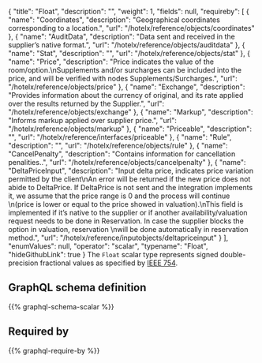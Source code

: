 {
  "title": "Float",
  "description": "",
  "weight": 1,
  "fields": null,
  "requireby": [
    {
      "name": "Coordinates",
      "description": "Geographical coordinates corresponding to a location.",
      "url": "/hotelx/reference/objects/coordinates"
    },
    {
      "name": "AuditData",
      "description": "Data sent and received in the supplier’s native format.",
      "url": "/hotelx/reference/objects/auditdata"
    },
    {
      "name": "Stat",
      "description": "",
      "url": "/hotelx/reference/objects/stat"
    },
    {
      "name": "Price",
      "description": "Price indicates the value of the room/option.\nSupplements and/or surcharges can be included into the price, and will be verified with nodes Supplements/Surcharges.",
      "url": "/hotelx/reference/objects/price"
    },
    {
      "name": "Exchange",
      "description": "Provides information about the currency of original, and its rate applied over the results returned by the Supplier.",
      "url": "/hotelx/reference/objects/exchange"
    },
    {
      "name": "Markup",
      "description": "Informs markup applied over supplier price.",
      "url": "/hotelx/reference/objects/markup"
    },
    {
      "name": "Priceable",
      "description": "",
      "url": "/hotelx/reference/interfaces/priceable"
    },
    {
      "name": "Rule",
      "description": "",
      "url": "/hotelx/reference/objects/rule"
    },
    {
      "name": "CancelPenalty",
      "description": "Contains information for cancellation penalities..",
      "url": "/hotelx/reference/objects/cancelpenalty"
    },
    {
      "name": "DeltaPriceInput",
      "description": "Input delta price, indicates price variation permitted by the client\nAn error will be returned if the new price does not abide to DeltaPrice. If DeltaPrice is not sent and the integration implements it, we assume that the price range is 0 and the process will continue \n(price is lower or equal to the price showed in valuation).\nThis field is implemented if it’s native to the supplier or if another availability/valuation request needs to be done in Reservation. In case the supplier blocks the option in valuation, reservation \nwill be done automatically in reservation method.",
      "url": "/hotelx/reference/inputobjects/deltapriceinput"
    }
  ],
  "enumValues": null,
  "operator": "scalar",
  "typename": "Float",
  "hideGithubLink": true
}
The `Float` scalar type represents signed double-precision fractional values as specified by [IEEE 754](http://en.wikipedia.org/wiki/IEEE_floating_point). 
## GraphQL schema definition

{{% graphql-schema-scalar %}}

## Required by

{{% graphql-require-by %}}
